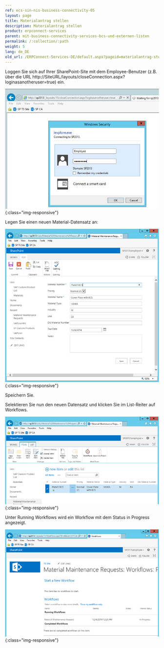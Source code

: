 ```yaml
---
ref: ecs-sin-nis-business-connectivity-05
layout: page
title: Materialantrag stellen
description: Materialantrag stellen
product: erpconnect-services
parent: mit-business-connectivity-services-bcs-und-externen-listen
permalink: /:collection/:path
weight: 5
lang: de_DE
old_url: /ERPConnect-Services-DE/default.aspx?pageid=materialantrag-stellen
---
```


Loggen Sie sich auf Ihrer SharePoint-Site mit dem Employee-Benutzer (z.B. über die URL http://SiteURL/layouts/closeConnection.aspx?loginasanotheruser=true) ein.

![Nintex-SP-List-LogIn-Employee](/img/content/Nintex-SP-List-LogIn-Employee.png){:class="img-responsive"}

Legen Sie einen neuen Material-Datensatz an: 

![Nintex-SP-List-Create-Material](/img/content/Nintex-SP-List-Create-Material.png){:class="img-responsive"}

Speichern Sie. 

Selektieren Sie nun den neuen Datensatz und klicken Sie im List-Reiter auf Workflows. 

![Nintex-SP-List-Material-WF-InProgress](/img/content/Nintex-SP-List-Material-WF-InProgress.png){:class="img-responsive"}

Unter Running Workflows wird ein Workflow mit dem Status in Progress angezeigt. 

![Nintex-SP-List-Material-WF-InProgress-2](/img/content/Nintex-SP-List-Material-WF-InProgress-2.png){:class="img-responsive"}

